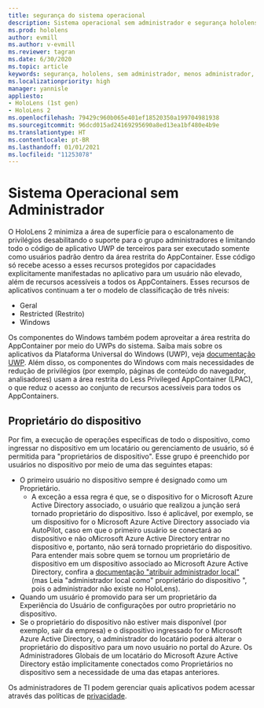 ```yaml
---
title: segurança do sistema operacional
description: Sistema operacional sem administrador e segurança hololens
ms.prod: hololens
author: evmill
ms.author: v-evmill
ms.reviewer: tagran
ms.date: 6/30/2020
ms.topic: article
keywords: segurança, hololens, sem administrador, menos administrador, sistema operacional, sistema operacional sem administrador, os administrador, so sem administrador, hololens 2, segurança do hololens2,
ms.localizationpriority: high
manager: yannisle
appliesto:
- HoloLens (1st gen)
- HoloLens 2
ms.openlocfilehash: 79429c960b065e401ef18520350a199704981938
ms.sourcegitcommit: 96dcd015ad24169295690a8ed13ea1bf480e4b9e
ms.translationtype: HT
ms.contentlocale: pt-BR
ms.lasthandoff: 01/01/2021
ms.locfileid: "11253078"
---
```

# Sistema Operacional sem Administrador

O HoloLens 2 minimiza a área de superfície para o escalonamento de privilégios desabilitando o suporte para o grupo administradores e limitando todo o código de aplicativo UWP de terceiros para ser executado somente como usuários padrão dentro da área restrita do AppContainer. Esse código só recebe acesso a esses recursos protegidos por capacidades explicitamente manifestadas no aplicativo para um usuário não elevado, além de recursos acessíveis a todos os AppContainers.
Esses recursos de aplicativos continuam a ter o modelo de classificação de três níveis:
  * Geral
  * Restricted (Restrito)
  * Windows

Os componentes do Windows também podem aproveitar a área restrita do AppContainer por meio do UWPs do sistema. Saiba mais sobre os aplicativos da Plataforma Universal do Windows (UWP), veja [documentação UWP](https://docs.microsoft.com/windows/uwp/). Além disso, os componentes do Windows com mais necessidades de redução de privilégios (por exemplo, páginas de conteúdo do navegador, analisadores) usam a área restrita do Less Privileged AppContainer (LPAC), o que reduz o acesso ao conjunto de recursos acessíveis para todos os AppContainers.

## Proprietário do dispositivo

Por fim, a execução de operações específicas de todo o dispositivo, como ingressar no dispositivo em um locatário ou gerenciamento de usuário, só é permitida para "proprietários de dispositivo". Esse grupo é preenchido por usuários no dispositivo por meio de uma das seguintes etapas:
  * O primeiro usuário no dispositivo sempre é designado como um Proprietário. 
    * A exceção a essa regra é que, se o dispositivo for o Microsoft Azure Active Directory associado, o usuário que realizou a junção será tornado proprietário do dispositivo. Isso é aplicável, por exemplo, se um dispositivo for o Microsoft Azure Active Directory associado via AutoPilot, caso em que o primeiro usuário se conectará ao dispositivo e não oMicrosoft Azure Active Directory entrar no dispositivo e, portanto, não será tornado proprietário do dispositivo. Para entender mais sobre quem se tornou um proprietário de dispositivo em um dispositivo associado ao Microsoft Azure Active Directory, confira a [documentação "atribuir administrador local"](https://docs.microsoft.com/azure/active-directory/devices/assign-local-admin) (mas Leia "administrador local como" proprietário do dispositivo ", pois o administrador não existe no HoloLens).
  * Quando um usuário é promovido para ser um proprietário da Experiência do Usuário de configurações por outro proprietário no dispositivo.
  * Se o proprietário do dispositivo não estiver mais disponível (por exemplo, sair da empresa) e o dispositivo ingressado for o Microsoft Azure Active Directory, o administrador do locatário poderá alterar o proprietário do dispositivo para um novo usuário no portal do Azure.
Os Administradores Globais de um locatário do Microsoft Azure Active Directory estão implicitamente conectados como Proprietários no dispositivo sem a necessidade de uma das etapas anteriores. 

Os administradores de TI podem gerenciar quais aplicativos podem acessar através das políticas de [privacidade](https://docs.microsoft.com/windows/client-management/mdm/policy-csp-privacy). 
